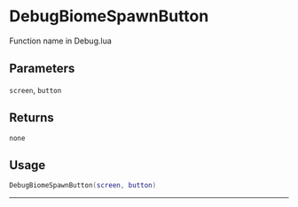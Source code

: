 # DebugBiomeSpawnButton
Function name in Debug.lua
## Parameters
`screen`, `button`
## Returns
`none`
## Usage
```lua
DebugBiomeSpawnButton(screen, button)
```
---
